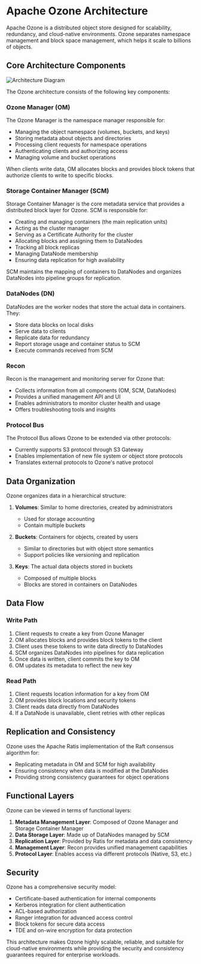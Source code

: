 # Apache Ozone Architecture

Apache Ozone is a distributed object store designed for scalability, redundancy, and cloud-native environments. Ozone separates namespace management and block space management, which helps it scale to billions of objects.

## Core Architecture Components

![Architecture Diagram](https://ozone.apache.org/docs/concept/ozoneBlockDiagram.png)

The Ozone architecture consists of the following key components:

### Ozone Manager (OM)

The Ozone Manager is the namespace manager responsible for:

* Managing the object namespace (volumes, buckets, and keys)
* Storing metadata about objects and directories
* Processing client requests for namespace operations
* Authenticating clients and authorizing access
* Managing volume and bucket operations

When clients write data, OM allocates blocks and provides block tokens that authorize clients to write to specific blocks.

### Storage Container Manager (SCM)

Storage Container Manager is the core metadata service that provides a distributed block layer for Ozone. SCM is responsible for:

* Creating and managing containers (the main replication units)
* Acting as the cluster manager
* Serving as a Certificate Authority for the cluster
* Allocating blocks and assigning them to DataNodes
* Tracking all block replicas
* Managing DataNode membership
* Ensuring data replication for high availability

SCM maintains the mapping of containers to DataNodes and organizes DataNodes into pipeline groups for replication.

### DataNodes (DN)

DataNodes are the worker nodes that store the actual data in containers. They:

* Store data blocks on local disks
* Serve data to clients
* Replicate data for redundancy
* Report storage usage and container status to SCM
* Execute commands received from SCM

### Recon

Recon is the management and monitoring server for Ozone that:

* Collects information from all components (OM, SCM, DataNodes)
* Provides a unified management API and UI
* Enables administrators to monitor cluster health and usage
* Offers troubleshooting tools and insights

### Protocol Bus

The Protocol Bus allows Ozone to be extended via other protocols:

* Currently supports S3 protocol through S3 Gateway
* Enables implementation of new file system or object store protocols
* Translates external protocols to Ozone's native protocol

## Data Organization

Ozone organizes data in a hierarchical structure:

1. **Volumes**: Similar to home directories, created by administrators
   * Used for storage accounting
   * Contain multiple buckets

2. **Buckets**: Containers for objects, created by users
   * Similar to directories but with object store semantics
   * Support policies like versioning and replication

3. **Keys**: The actual data objects stored in buckets
   * Composed of multiple blocks
   * Blocks are stored in containers on DataNodes

## Data Flow

### Write Path

1. Client requests to create a key from Ozone Manager
2. OM allocates blocks and provides block tokens to the client
3. Client uses these tokens to write data directly to DataNodes
4. SCM organizes DataNodes into pipelines for data replication
5. Once data is written, client commits the key to OM
6. OM updates its metadata to reflect the new key

### Read Path

1. Client requests location information for a key from OM
2. OM provides block locations and security tokens
3. Client reads data directly from DataNodes
4. If a DataNode is unavailable, client retries with other replicas

## Replication and Consistency

Ozone uses the Apache Ratis implementation of the Raft consensus algorithm for:

* Replicating metadata in OM and SCM for high availability
* Ensuring consistency when data is modified at the DataNodes
* Providing strong consistency guarantees for object operations

## Functional Layers

Ozone can be viewed in terms of functional layers:

1. **Metadata Management Layer**: Composed of Ozone Manager and Storage Container Manager
2. **Data Storage Layer**: Made up of DataNodes managed by SCM
3. **Replication Layer**: Provided by Ratis for metadata and data consistency
4. **Management Layer**: Recon provides unified management capabilities
5. **Protocol Layer**: Enables access via different protocols (Native, S3, etc.)

## Security

Ozone has a comprehensive security model:

* Certificate-based authentication for internal components
* Kerberos integration for client authentication
* ACL-based authorization
* Ranger integration for advanced access control
* Block tokens for secure data access
* TDE and on-wire encryption for data protection

This architecture makes Ozone highly scalable, reliable, and suitable for cloud-native environments while providing the security and consistency guarantees required for enterprise workloads.